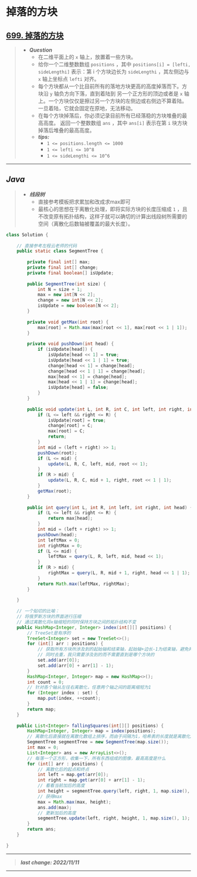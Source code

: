 # 掉落的方块

## [699. 掉落的方块](https://leetcode.cn/problems/falling-squares/)

> - ***Question***
>   - 在二维平面上的 `x` 轴上，放置着一些方块。
>   - 给你一个二维整数数组 `positions` ，其中 `positions[i] = [lefti, sideLengthi]` 表示：第 i 个方块边长为 `sideLengthi` ，其左侧边与 `x` 轴上坐标点 `lefti` 对齐。
>   - 每个方块都从一个比目前所有的落地方块更高的高度掉落而下。方块沿 `y` 轴负方向下落，直到着陆到 另一个正方形的顶边或者是 `x` 轴上。一个方块仅仅是擦过另一个方块的左侧边或右侧边不算着陆。一旦着陆，它就会固定在原地，无法移动。
>   - 在每个方块掉落后，你必须记录目前所有已经落稳的方块堆叠的最高高度。
返回一个整数数组 `ans` ，其中 `ans[i]` 表示在第 `i` 块方块掉落后堆叠的最高高度。
>   - ***tips:***
>     - `1 <= positions.length <= 1000`
>     - `1 <= lefti <= 10^8`
>     - `1 <= sideLengthi <= 10^6`

---

## *Java*

> - ***线段树***
>   - 直接参考模板把求累加和改成求max即可
>   - 最核心的思想在于离散化处理，即将实际方块的长度压缩成 `1` ，且不改变原有拓扑结构，这样子就可以确切的计算出线段树所需要的空间（离散化后数轴被覆盖的最大长度）。

```java
class Solution {
    
    // 直接参考左程云老师的代码
    public static class SegmentTree {
        
        private final int[] max;
        private final int[] change;
        private final boolean[] isUpdate;
        
        public SegmentTree(int size) {
            int N = size + 1;
            max = new int[N << 2];
            change = new int[N << 2];
            isUpdate = new boolean[N << 2];
        }
        
        private void getMax(int root) {
            max[root] = Math.max(max[root << 1], max[root << 1 | 1]);
        }
        
        private void pushDown(int head) {
            if (isUpdate[head]) {
                isUpdate[head << 1] = true;
                isUpdate[head << 1 | 1] = true;
                change[head << 1] = change[head];
                change[head << 1 | 1] = change[head];
                max[head << 1] = change[head];
                max[head << 1 | 1] = change[head];
                isUpdate[head] = false;
            }
        }
        
        public void update(int L, int R, int C, int left, int right, int root) {
            if (L <= left && right <= R) {
                isUpdate[root] = true;
                change[root] = C;
                max[root] = C;
                return;
            }
            int mid = (left + right) >> 1;
            pushDown(root);
            if (L <= mid) {
                update(L, R, C, left, mid, root << 1);
            }
            if (R > mid) {
                update(L, R, C, mid + 1, right, root << 1 | 1);
            }
            getMax(root);
        }
        
        public int query(int L, int R, int left, int right, int head) {
            if (L <= left && right <= R) {
                return max[head];
            }
            int mid = (left + right) >> 1;
            pushDown(head);
            int leftMax = 0;
            int rightMax = 0;
            if (L <= mid) {
                leftMax = query(L, R, left, mid, head << 1);
            }
            if (R > mid) {
                rightMax = query(L, R, mid + 1, right, head << 1 | 1);
            }
            return Math.max(leftMax, rightMax);
        }
        
    }
    
    // 一个贴切的比喻：
    // 将俄罗斯方块的界面进行压缩
    // 通过离散化将x轴缩短的同时保持方块之间的拓扑结构不变
    public HashMap<Integer, Integer> index(int[][] positions) {
        // TreeSet是有序的
        TreeSet<Integer> set = new TreeSet<>();
        for (int[] arr : positions) {
            // 获取所有方块所涉及到的起始轴和结束轴，起始轴+边长-1为结束轴，避免两个方块由于起点和终点的重合导致的错误
            // 同时去重，我只需要涉及到的而不需要直到是哪个方块的
            set.add(arr[0]);
            set.add(arr[0] + arr[1] - 1);
        }
        HashMap<Integer, Integer> map = new HashMap<>();
        int count = 0;
        // 针对各个轴从左往右离散化，任意两个轴之间的距离缩短为1
        for (Integer index : set) {
            map.put(index, ++count);
        }
        return map;
    }
    
    public List<Integer> fallingSquares(int[][] positions) {
        HashMap<Integer, Integer> map = index(positions);
        // 离散化后直接就在离散化数组上排序，而由于间隔为1，哈希表的长度就是离散化后数组的长度，线段树的空间随之确定
        SegmentTree segmentTree = new SegmentTree(map.size());
        int max = 0;
        List<Integer> ans = new ArrayList<>();
        // 每落一个正方形，收集一下，所有东西组成的图像，最高高度是什么
        for (int[] arr : positions) {
            // 离散化后的起点和终点
            int left = map.get(arr[0]);
            int right = map.get(arr[0] + arr[1] - 1);
            // 看看当前加后的高度
            int height = segmentTree.query(left, right, 1, map.size(), 1) + arr[1];
            // 获得max
            max = Math.max(max, height);
            ans.add(max);
            // 更新加后的高度
            segmentTree.update(left, right, height, 1, map.size(), 1);
        }
        return ans;
    }
    
}
```

---

> ***last change: 2022/11/11***

---
